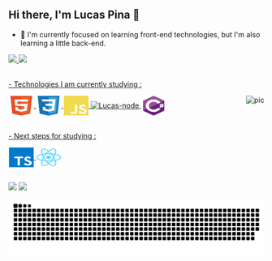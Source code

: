 ## Hi there, I'm Lucas Pina 👋

- 🌱 I'm currently focused on learning front-end technologies, but I'm also learning a little back-end.

<div align="center" style="display: flex;">
  <a href="https://github.com/Lucas-Pina1">
  <img  height="180rem" src="https://github-readme-stats.vercel.app/api?username=Lucas-Pina1&show_icons=true&theme=tokyonight&count_private=true"/>
  <img  height="180rem" src="https://github-readme-stats.vercel.app/api/top-langs/?username=Lucas-Pina1&layout=compact&langs_count=7&theme=tokyonight"/>
</div>
<div style="display: inline_block"><br>
  <p> - Technologies I am currently studying :</p>
  <img align="center" alt="Lucas-HTML" height="40" width="50" src="https://raw.githubusercontent.com/devicons/devicon/master/icons/html5/html5-original.svg">
  <img align="center" alt="Lucas-CSS" height="40" width="50" src="https://raw.githubusercontent.com/devicons/devicon/master/icons/css3/css3-original.svg">
  <img align="center" alt="Lucas-Js" height="40" width="50" src="https://raw.githubusercontent.com/devicons/devicon/master/icons/javascript/javascript-plain.svg">
  <img align="center" alt="Lucas-node" height="40" width="50" src="https://cdn.jsdelivr.net/gh/devicons/devicon/icons/nodejs/nodejs-original.svg" />
  <img align="center" alt="Lucas-Csharp" height="40" width="50" src="https://raw.githubusercontent.com/devicons/devicon/master/icons/csharp/csharp-original.svg">
  <img align="right"  alt="pic" height="150"  src="https://www.mygo.ge/uploads/blog/1584023795.jpg" >
  <br> <br>
  <p> - Next steps for studying :</p>
  <img align="center" alt="Lucas-Ts" height="40" width="50" src="https://raw.githubusercontent.com/devicons/devicon/master/icons/typescript/typescript-plain.svg">
  <img align="center" alt="Lucas-React" height="40" width="50" src="https://raw.githubusercontent.com/devicons/devicon/master/icons/react/react-original.svg">

 </div>
  
  ## 
  
 <div> 
  <a href = "mailto:ti.lucaspina@gmail.com"><img src="https://img.shields.io/badge/-Gmail-%23333?style=for-the-badge&logo=gmail&logoColor=white" target="_blank"></a>
  <a href="https://www.linkedin.com/in/dev-lucaspina/" target="_blank"><img src="https://img.shields.io/badge/-LinkedIn-%230077B5?style=for-the-badge&logo=linkedin&logoColor=white" target="_blank"></a> 
   
![Snake animation](https://github.com/Lucas-Pina1/Lucas-Pina1/blob/output/github-contribution-grid-snake.svg)
   
</div>

